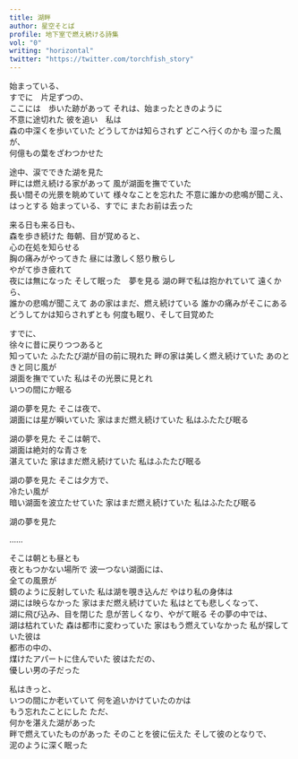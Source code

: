 ```yaml
---
title: 湖畔
author: 星空そとば
profile: 地下室で燃え続ける詩集
vol: "0"
writing: "horizontal"
twitter: "https://twitter.com/torchfish_story"
---
```


始まっている、<br class="md:hidden"/>すでに　片足ずつの、<br class="lg:hidden"/>ここには　歩いた跡があって
それは、始まったときのように<br class="md:hidden"/>不意に途切れた
彼を追い　私は<br class="sm:hidden"/>森の中深くを歩いていた
どうしてかは知らされず
どこへ行くのかも
湿った風が、<br class="sm:hidden"/>何億もの葉をざわつかせた

途中、涙でできた湖を見た　<br class="lg:hidden"/>畔には燃え続ける家があって
風が湖面を撫でていた　<br class="md:hidden"/>長い間その光景を眺めていて
様々なことを忘れた
不意に誰かの悲鳴が聞こえ、<br class="md:hidden"/>はっとする
始まっている、すでに
またお前は去った

来る日も来る日も、<br class="md:hidden"/>森を歩き続けた
毎朝、目が覚めると、<br class="lg:hidden"/>心の在処を知らせる<br class="md:hidden"/>胸の痛みがやってきた
昼には激しく怒り散らし　<br class="lg:hidden"/>やがて歩き疲れて　<br class="md:hidden"/>夜には無になった
そして眠った　夢を見る
湖の畔で私は抱かれていて
遠くから、<br class="sm:hidden"/>誰かの悲鳴が聞こえて
あの家はまだ、燃え続けている
誰かの痛みがそこにある
どうしてかは知らされずとも
何度も眠り、そして目覚めた

すでに、<br class="md:hidden"/>徐々に昔に戻りつつあると<br class="sm:hidden"/>知っていた
ふたたび湖が目の前に現れた
畔の家は美しく燃え続けていた
あのときと同じ風が<br class="sm:hidden"/>湖面を撫でていた
私はその光景に見とれ　<br class="md:hidden"/>いつの間にか眠る

湖の夢を見た
そこは夜で、<br class="sm:hidden"/>湖面には星が瞬いていた
家はまだ燃え続けていた
私はふたたび眠る

湖の夢を見た
そこは朝で、<br class="sm:hidden"/>湖面は絶対的な青さを<br class="sm:hidden"/>湛えていた
家はまだ燃え続けていた
私はふたたび眠る

湖の夢を見た
そこは夕方で、<br class="sm:hidden"/>冷たい風が<br class="sm:hidden"/>暗い湖面を波立たせていた
家はまだ燃え続けていた
私はふたたび眠る

湖の夢を見た

……

そこは朝とも昼とも<br class="sm:hidden"/>夜ともつかない場所で
波一つない湖面には、<br class="lg:hidden"/>全ての風景が<br class="sm:hidden"/>鏡のように反射していた
私は湖を覗き込んだ
やはり私の身体は<br class="sm:hidden"/>湖には映らなかった
家はまだ燃え続けていた
私はとても悲しくなって、<br class="sm:hidden"/>湖に飛び込み、目を閉じた
息が苦しくなり、やがて眠る
その夢の中では、<br class="sm:hidden"/>湖は枯れていた
森は都市に変わっていた
家はもう燃えていなかった
私が探していた彼は<br class="lg:hidden"/>都市の中の、<br class="sm:hidden"/>煤けたアパートに住んでいた
彼はただの、<br class="sm:hidden"/>優しい男の子だった

私はきっと、<br class="sm:hidden"/>いつの間にか老いていて
何を追いかけていたのかは<br class="sm:hidden"/>もう忘れたことにした
ただ、<br class="sm:hidden"/>何かを湛えた湖があった　<br class="lg:hidden"/>畔で燃えていたものがあった
そのことを彼に伝えた
そして彼のとなりで、<br class="sm:hidden"/>泥のように深く眠った
